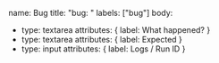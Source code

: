 name: Bug
title: "bug: "
labels: ["bug"]
body:
  - type: textarea
    attributes: { label: What happened? }
  - type: textarea
    attributes: { label: Expected }
  - type: input
    attributes: { label: Logs / Run ID }